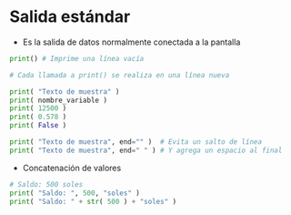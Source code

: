 # Salida estándar

- Es la salida de datos normalmente conectada a la pantalla

```py
print() # Imprime una línea vacía
```

```py
# Cada llamada a print() se realiza en una línea nueva

print( "Texto de muestra" )
print( nombre_variable )
print( 12500 )
print( 0.578 )
print( False )
```

```py
print( "Texto de muestra", end="" )  # Evita un salto de línea
print( "Texto de muestra", end=" " ) # Y agrega un espacio al final
```

- Concatenación de valores

```py
# Saldo: 500 soles
print( "Saldo: ", 500, "soles" )
print( "Saldo: " + str( 500 ) + "soles" )
```
